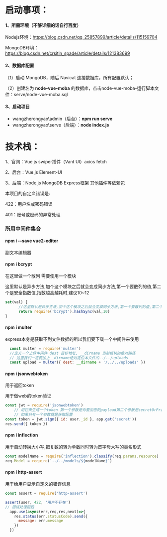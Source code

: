 # 启动事项：

#### 1、所需环境（不够详细的话自行百度）

Nodejs环境：https://blog.csdn.net/qq_25857899/article/details/115159704

MongoDB环境：https://blog.csdn.net/crsitin_spade/article/details/121383699

#### 2、数据库配置

（1）启动 MongoDB，随后 Navicat 连接数据库，所有配置默认；

（2）创建名为 **node-vue-moba** 的数据库，点击node-vue-moba-运行脚本文件：serve/node-vue-moba.sql

#### 3、启动项目

- wangzherongyao\admin（后台）：**npm run serve**
- wangzherongyao\serve（后端）：**node index.js**

# 技术栈：

1、官网：Vue.js  swiper插件（Vant UI）axios fetch  

2、后台：Vue.js  Element-UI  

3、后端：Node.js  MongoDB Express框架 其他插件等依赖包  



本项目的自定义错误是:

422：用户名或密码错误

401：账号或密码的异常处理

### 所用中间件集合

#### npm i --save vue2-editor

副文本编辑器

#### npm i bcrypt

在这里做一个散列 需要使用一个模块

这里默认是异步方法,加个这个模块之后就会变成同步方法,第一个要散列的值,第二个是安全指数值,指数越高越耗时,建议10~12

```javascript
set(val) {
      //这里默认是异步方法,加个这个模块之后就会变成同步方法,第一个要散列的值,第二个是安全指数值,指数越高越耗时,建议10~12
      return require('bcrypt').hashSync(val,10)
}

```



#### npm i multer

express本身是获取不到文件数据的所以我们要下载一个中间件来使用

```javascript
  const multer = require('multer')
  //定义一个上传中间件 dest 目标地址, __dirname 当前模块的绝对路径
  // 这里我们一定要加上__dirname绝对定位本文件的../../uploads
  const upload = multer({ dest: __dirname + '/../../uploads' })

```

#### npm i jsonwebtoken 

用于返回token

用于做web的token验证

```javascript
const jwt = require('jsonwebtoken')
    // 用它来生成一个token 第一个参数是你要加密的payload第二个参数是secretOrPrivateKey(密钥)
    // 如果只有一个参数就是获取配置
const token = jwt.sign({ id: user._id }, app.get('secret'))
res.send({ token })

```

#### npm i inflection

用于自动转换大小写,把复数的转为单数同时转为首字母大写的类名形式

```javascript
const modelName = require('inflection').classify(req.params.resource)
req.Model = require(`../../models/${modelName}`)

```

#### npm i http-assert

用于给用户显示自定义的错误信息

```javascript
const assert = require('http-assert')

assert(user, 422, '用户不存在')
// 错误处理函数
  app.use(async(err,req,res,next)=>{
    res.status(err.statusCode).send({
      message: err.message
    })
  })

```

